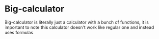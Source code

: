 # Big-calculator
Big-calculator is literally just a calculator with a bunch of functions, it is important to note this calculator doesn't work like regular one and instead uses formulas
